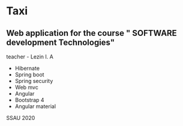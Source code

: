 # Taxi

## Web application for the course " SOFTWARE development Technologies"
teacher - Lezin I. A

* Hibernate
* Spring boot
* Spring security
* Web mvc
* Angular
* Bootstrap 4
* Angular material


SSAU 2020
